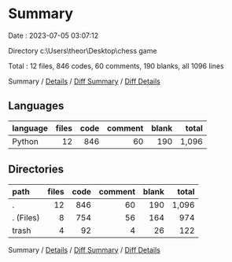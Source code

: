 # Summary

Date : 2023-07-05 03:07:12

Directory c:\\Users\\theor\\Desktop\\chess game

Total : 12 files,  846 codes, 60 comments, 190 blanks, all 1096 lines

Summary / [Details](details.md) / [Diff Summary](diff.md) / [Diff Details](diff-details.md)

## Languages
| language | files | code | comment | blank | total |
| :--- | ---: | ---: | ---: | ---: | ---: |
| Python | 12 | 846 | 60 | 190 | 1,096 |

## Directories
| path | files | code | comment | blank | total |
| :--- | ---: | ---: | ---: | ---: | ---: |
| . | 12 | 846 | 60 | 190 | 1,096 |
| . (Files) | 8 | 754 | 56 | 164 | 974 |
| trash | 4 | 92 | 4 | 26 | 122 |

Summary / [Details](details.md) / [Diff Summary](diff.md) / [Diff Details](diff-details.md)